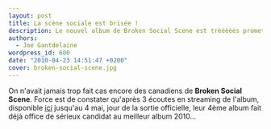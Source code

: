 ```yaml
---
layout: post
title: La scène sociale est brisée !
description: Le nouvel album de Broken Social Scene est trèèèèès prometteur !
authors:
  - Joe Gantdelaine
wordpress_id: 600
date: "2010-04-23 14:51:47 +0200"
cover: broken-social-scene.jpg
---
```


On n'avait jamais trop fait cas encore des canadiens de **Broken Social Scene**.
Force est de constater qu'après 3 écoutes en streaming de l'album, disponible
[ici](http://www.npr.org/templates/story/story.php?storyId=125236515) jusqu'au 4
mai, jour de la sortie officielle, leur 4ème album fait déjà office de sérieux
candidat au meilleur album 2010…
